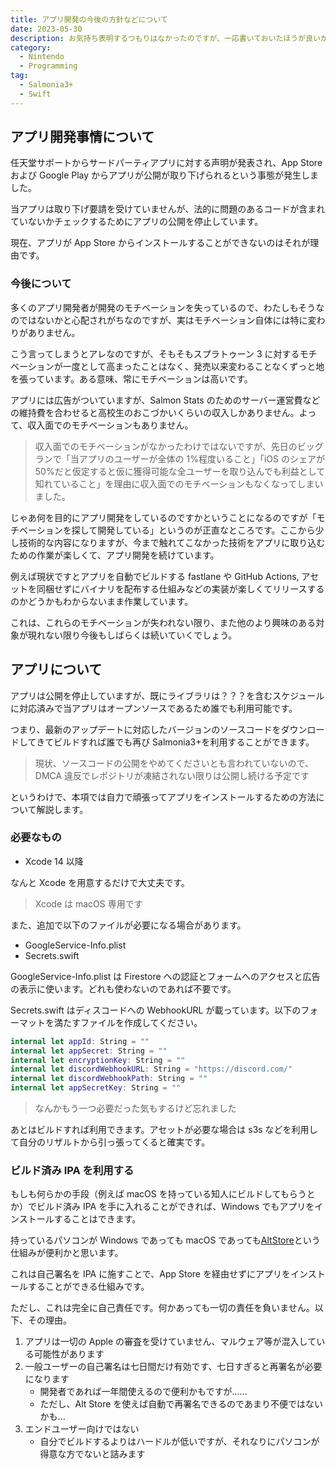 ```yaml
---
title: アプリ開発の今後の方針などについて
date: 2023-05-30
description: お気持ち表明するつもりはなかったのですが、一応書いておいたほうが良いかと思いました
category:
  - Nintendo
  - Programming
tag:
  - Salmonia3+
  - Swift
---
```


## アプリ開発事情について

任天堂サポートからサードパーティアプリに対する声明が発表され、App Store および Google Play からアプリが公開が取り下げられるという事態が発生しました。

当アプリは取り下げ要請を受けていませんが、法的に問題のあるコードが含まれていないかチェックするためにアプリの公開を停止しています。

現在、アプリが App Store からインストールすることができないのはそれが理由です。

### 今後について

多くのアプリ開発者が開発のモチベーションを失っているので、わたしもそうなのではないかと心配されがちなのですが、実はモチベーション自体には特に変わりがありません。

こう言ってしまうとアレなのですが、そもそもスプラトゥーン 3 に対するモチベーションが一度として高まったことはなく、発売以来変わることなくずっと地を張っています。ある意味、常にモチベーションは高いです。

アプリには広告がついていますが、Salmon Stats のためのサーバー運営費などの維持費を合わせると高校生のおこづかいくらいの収入しかありません。よって、収入面でのモチベーションもありません。

> 収入面でのモチベーションがなかったわけではないですが、先日のビッグランで「当アプリのユーザーが全体の 1%程度いること」「iOS のシェアが 50%だと仮定すると仮に獲得可能な全ユーザーを取り込んでも利益として知れていること」を理由に収入面でのモチベーションもなくなってしまいました。

じゃあ何を目的にアプリ開発をしているのですかということになるのですが「モチベーションを探して開発している」というのが正直なところです。ここから少し技術的な内容になりますが、今まで触れてこなかった技術をアプリに取り込むための作業が楽しくて、アプリ開発を続けています。

例えば現状ですとアプリを自動でビルドする fastlane や GitHub Actions, アセットを同梱せずにバイナリを配布する仕組みなどの実装が楽しくてリリースするのかどうかもわからないまま作業しています。

これは、これらのモチベーションが失われない限り、また他のより興味のある対象が現れない限り今後もしばらくは続いていくでしょう。

## アプリについて

アプリは公開を停止していますが、既にライブラリは？？？を含むスケジュールに対応済みで当アプリはオープンソースであるため誰でも利用可能です。

つまり、最新のアップデートに対応したバージョンのソースコードをダウンロードしてきてビルドすれば誰でも再び Salmonia3+を利用することができます。

> 現状、ソースコードの公開をやめてくださいとも言われていないので、DMCA 違反でレポジトリが凍結されない限りは公開し続ける予定です

というわけで、本項では自力で頑張ってアプリをインストールするための方法について解説します。

### 必要なもの

- Xcode 14 以降

なんと Xcode を用意するだけで大丈夫です。

> Xcode は macOS 専用です

また、追加で以下のファイルが必要になる場合があります。

- GoogleService-Info.plist
- Secrets.swift

GoogleService-Info.plist は Firestore への認証とフォームへのアクセスと広告の表示に使います。どれも使わないのであれば不要です。

Secrets.swift はディスコードへの WebhookURL が載っています。以下のフォーマットを満たすファイルを作成してください。

```swift
internal let appId: String = ""
internal let appSecret: String = ""
internal let encryptionKey: String = ""
internal let discordWebhookURL: String = "https://discord.com/"
internal let discordWebhookPath: String = ""
internal let appSecretKey: String = ""
```

> なんかもう一つ必要だった気もするけど忘れました

あとはビルドすれば利用できます。アセットが必要な場合は s3s などを利用して自分のリザルトから引っ張ってくると確実です。

### ビルド済み IPA を利用する

もしも何らかの手段（例えば macOS を持っている知人にビルドしてもらうとか）でビルド済み IPA を手に入れることができれば、Windows でもアプリをインストールすることはできます。

持っているパソコンが Windows であっても macOS であっても[AltStore](https://faq.altstore.io/getting-started/how-to-install-altstore-windows)という仕組みが便利かと思います。

これは自己署名を IPA に施すことで、App Store を経由せずにアプリをインストールすることができる仕組みです。

ただし、これは完全に自己責任です。何かあっても一切の責任を負いません。以下、その理由。

1. アプリは一切の Apple の審査を受けていません、マルウェア等が混入している可能性があります
2. 一般ユーザーの自己署名は七日間だけ有効です、七日すぎると再署名が必要になります
   - 開発者であれば一年間使えるので便利かもですが......
   - ただし、Alt Store を使えば自動で再署名できるのであまり不便ではないかも...
3. エンドユーザー向けではない
   - 自分でビルドするよりはハードルが低いですが、それなりにパソコンが得意な方でないと詰みます
